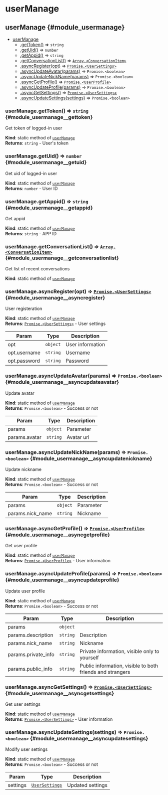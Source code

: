 # userManage
## userManage {#module_usermanage}

* [userManage](#module_usermanage)
    * [.getToken()](#module_usermanage__gettoken) ⇒ <code>string</code>
    * [.getUid()](#module_usermanage__getuid) ⇒ <code>number</code>
    * [.getAppid()](#module_usermanage__getappid) ⇒ <code>string</code>
    * [.getConversationList()](#module_usermanage__getconversationlist) ⇒ [<code>Array.&lt;ConversationItem&gt;</code>](types.md#module_types__conversationitem)
    * [.asyncRegister(opt)](#module_usermanage__asyncregister) ⇒ [<code>Promise.&lt;UserSettings&gt;</code>](types.md#module_types__usersettings)
    * [.asyncUpdateAvatar(params)](#module_usermanage__asyncupdateavatar) ⇒ <code>Promise.&lt;boolean&gt;</code>
    * [.asyncUpdateNickName(params)](#module_usermanage__asyncupdatenickname) ⇒ <code>Promise.&lt;boolean&gt;</code>
    * [.asyncGetProfile()](#module_usermanage__asyncgetprofile) ⇒ [<code>Promise.&lt;UserProfile&gt;</code>](types.md#module_types__userprofile)
    * [.asyncUpdateProfile(params)](#module_usermanage__asyncupdateprofile) ⇒ <code>Promise.&lt;boolean&gt;</code>
    * [.asyncGetSettings()](#module_usermanage__asyncgetsettings) ⇒ [<code>Promise.&lt;UserSettings&gt;</code>](types.md#module_types__usersettings)
    * [.asyncUpdateSettings(settings)](#module_usermanage__asyncupdatesettings) ⇒ <code>Promise.&lt;boolean&gt;</code>

### userManage.getToken() ⇒ <code>string</code> {#module_usermanage__gettoken}
Get token of logged-in user

**Kind**: static method of [<code>userManage</code>](#module_usermanage)  
**Returns**: <code>string</code> - User's token  
### userManage.getUid() ⇒ <code>number</code> {#module_usermanage__getuid}
Get uid of logged-in user

**Kind**: static method of [<code>userManage</code>](#module_usermanage)  
**Returns**: <code>number</code> - User ID  
### userManage.getAppid() ⇒ <code>string</code> {#module_usermanage__getappid}
Get appid

**Kind**: static method of [<code>userManage</code>](#module_usermanage)  
**Returns**: <code>string</code> - APP ID  
### userManage.getConversationList() ⇒ [<code>Array.&lt;ConversationItem&gt;</code>](types.md#module_types__conversationitem) {#module_usermanage__getconversationlist}
Get list of recent conversations

**Kind**: static method of [<code>userManage</code>](#module_usermanage)  
### userManage.asyncRegister(opt) ⇒ [<code>Promise.&lt;UserSettings&gt;</code>](types.md#module_types__usersettings) {#module_usermanage__asyncregister}
User registeration

**Kind**: static method of [<code>userManage</code>](#module_usermanage)  
**Returns**: [<code>Promise.&lt;UserSettings&gt;</code>](types.md#module_types__usersettings) - User settings 

| Param | Type | Description |
| --- | --- | --- |
| opt | <code>object</code> | User information |
| opt.username | <code>string</code> | Username |
| opt.password | <code>string</code> | Password |

### userManage.asyncUpdateAvatar(params) ⇒ <code>Promise.&lt;boolean&gt;</code> {#module_usermanage__asyncupdateavatar}
Update avatar

**Kind**: static method of [<code>userManage</code>](#module_usermanage)  
**Returns**: <code>Promise.&lt;boolean&gt;</code> - Success or not  

| Param | Type | Description |
| --- | --- | --- |
| params | <code>object</code> | Parameter |
| params.avatar | <code>string</code> | Avatar url |

### userManage.asyncUpdateNickName(params) ⇒ <code>Promise.&lt;boolean&gt;</code> {#module_usermanage__asyncupdatenickname}
Update nickname

**Kind**: static method of [<code>userManage</code>](#module_usermanage)  
**Returns**: <code>Promise.&lt;boolean&gt;</code> - Success or not  

| Param | Type | Description |
| --- | --- | --- |
| params | <code>object</code> | Parameter |
| params.nick_name | <code>string</code> | Nickname |

### userManage.asyncGetProfile() ⇒ [<code>Promise.&lt;UserProfile&gt;</code>](types.md#module_types__userprofile) {#module_usermanage__asyncgetprofile}
Get user profile

**Kind**: static method of [<code>userManage</code>](#module_usermanage)  
**Returns**: [<code>Promise.&lt;UserProfile&gt;</code>](types.md#module_types__userprofile) - User information  
### userManage.asyncUpdateProfile(params) ⇒ <code>Promise.&lt;boolean&gt;</code> {#module_usermanage__asyncupdateprofile}
Update user profile

**Kind**: static method of [<code>userManage</code>](#module_usermanage)  
**Returns**: <code>Promise.&lt;boolean&gt;</code> - Success or not  

| Param | Type | Description |
| --- | --- | --- |
| params | <code>object</code> |  |
| params.description | <code>string</code> | Description |
| params.nick_name | <code>string</code> | Nickname |
| params.private_info | <code>string</code> | Private information, visible only to yourself |
| params.public_info | <code>string</code> | Public information, visible to both friends and strangers |

### userManage.asyncGetSettings() ⇒ [<code>Promise.&lt;UserSettings&gt;</code>](types.md#module_types__usersettings) {#module_usermanage__asyncgetsettings}
Get user settings

**Kind**: static method of [<code>userManage</code>](#module_usermanage)  
**Returns**: [<code>Promise.&lt;UserSettings&gt;</code>](types.md#module_types__usersettings) - User information  
### userManage.asyncUpdateSettings(settings) ⇒ <code>Promise.&lt;boolean&gt;</code> {#module_usermanage__asyncupdatesettings}
Modify user settings

**Kind**: static method of [<code>userManage</code>](#module_usermanage)  
**Returns**: <code>Promise.&lt;boolean&gt;</code> - Success or not  

| Param | Type | Description |
| --- | --- | --- |
| settings | [<code>UserSettings</code>](types.md#module_types__usersettings) | Updated settings |
